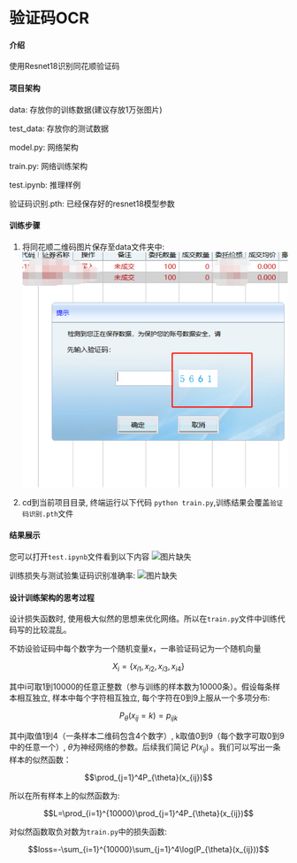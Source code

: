 # 验证码OCR

#### 介绍
使用Resnet18识别同花顺验证码

#### 项目架构
data: 存放你的训练数据(建议存放1万张图片)

test_data: 存放你的测试数据

model.py: 网络架构

train.py: 网络训练架构

test.ipynb: 推理样例

验证码识别.pth: 已经保存好的resnet18模型参数

#### 训练步骤
1. 将同花顺二维码图片保存至data文件夹中: 
![图片缺失](./figure/2.png)

2. cd到当前项目目录, 终端运行以下代码
```python train.py```,训练结果会覆盖```验证码识别.pth```文件

#### 结果展示
您可以打开```test.ipynb```文件看到以下内容
![图片缺失](./figure/1.png)

训练损失与测试验集证码识别准确率: 
![图片缺失](./figure/3.png)

#### 设计训练架构的思考过程
设计损失函数时, 使用极大似然的思想来优化网络。所以在```train.py```文件中训练代码写的比较混乱。

不妨设验证码中每个数字为一个随机变量x，一串验证码记为一个随机向量

$$X_i=\{x_{i1}, x_{i2}, x_{i3}, x_{i4}\}$$

其中i可取1到10000的任意正整数（参与训练的样本数为10000条）。假设每条样本相互独立, 样本中每个字符相互独立, 每个字符在0到9上服从一个多项分布:

$$P_{\theta}(x_{ij}=k)=p_{ijk}$$

其中j取值1到4（一条样本二维码包含4个数字）, k取值0到9（每个数字可取0到9中的任意一个）, $\theta$为神经网络的参数。后续我们简记
$P(x_{ij})$
。我们可以写出一条样本的似然函数：

$$\prod_{j=1}^4P_{\theta}(x_{ij})$$

所以在所有样本上的似然函数为: 

$$L=\prod_{i=1}^{10000}\prod_{j=1}^4P_{\theta}(x_{ij})$$

对似然函数取负对数为```train.py```中的损失函数: 

$$loss=-\sum_{i=1}^{10000}\sum_{j=1}^4\log(P_{\theta}(x_{ij}))$$
